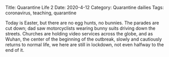 Title: Quarantine Life 2
Date: 2020-4-12
Category: Quarantine dailies
Tags: coronavirus, teaching, quarantine

Today is Easter, but there are no egg hunts, no bunnies.  The parades are cut down; dad saw motorcyclists wearing bunny suits driving down the streets.  Churches are holding video services across the globe, and as Wuhan, the center of the beginning of the outbreak, slowly and cautiously returns to normal life, we here are still in lockdown, not even halfway to the end of it.
